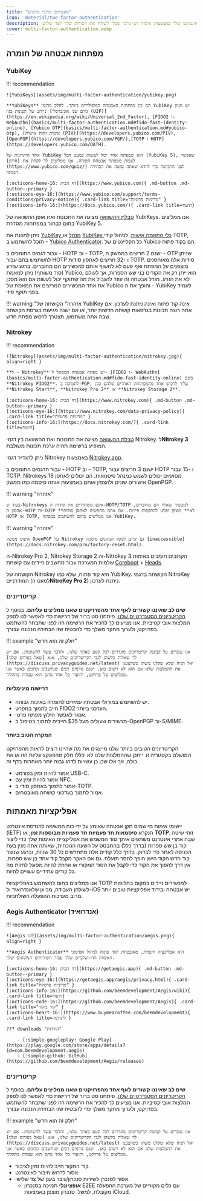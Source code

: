 ```yaml
---
title: "מאמתים מרובי גורמים"
icon: 'material/two-factor-authentication'
description: כלים אלה מסייעים לך באבטחת חשבונות האינטרנט שלך באמצעות אימות רב-גורמי מבלי לשלוח את הסודות שלך לצד שלישי.
cover: multi-factor-authentication.webp
---
```


## מפתחות אבטחה של חומרה

### YubiKey

!!! recommendation

    ![YubiKeys](assets/img/multi-factor-authentication/yubikey.png)
    
    **YubiKeys** הם בין מפתחות האבטחה הפופולריים ביותר. לחלק מדגמי YubiKey יש מגוון רחב של תכונות כגון: [גורם שני אוניברסלי (U2F)](https://en.wikipedia.org/wiki/Universal_2nd_Factor), [FIDO2 ו-WebAuthn](basics/multi-factor-authentication.md#fido-fast-identity-online), [Yubico OTP](basics/multi-factor-authentication.md#yubico-otp), [אימות זהות אישית (PIV)](https://developers.yubico.com/PIV), [OpenPGP](https://developers.yubico.com/PGP/),[TOTP ו HOTP](https://developers.yubico.com/OATH).
    
    אחד היתרונות של YubiKey הוא שמפתח אחד יכול לעשות כמעט הכל (YubiKey 5), שאפשר לצפות ממפתח אבטחת חומרה. אנו ממליצים לך לקחת את [חידון](https://www.yubico.com/quiz/) לפני הרכישה כדי לוודא שאתה עושה את הבחירה הנכונה.
    
    [:octicons-home-16: דף הבית](https://www.yubico.com){ .md-button .md-button--primary }
    [:octicons-eye-16:](https://www.yubico.com/support/terms-conditions/privacy-notice){ .card-link title="מדיניות פרטיות" }
    [:octicons-info-16:](https://docs.yubico.com/){ .card-link title=תיעוד}

[טבלת ההשוואה](https://www.yubico.com/store/compare/) מציגה את התכונות ואת אופן ההשוואה של YubiKeys. אנו ממליצים בחום לבחור במפתחות מסדרת YubiKey 5.

ניתן לתכנת את [YubiKey מנהל](https://www.yubico.com/support/download/yubikey-manager/) או [YubiKey כלי התאמה אישית](https://www.yubico.com/support/download/yubikey-personalization-tools/). לניהול קודי TOTP, תוכל להשתמש ב - [Yubico Authenticator](https://www.yubico.com/products/yubico-authenticator/). כל הקליינטים של Yubico הם בקוד פתוח.

עבור דגמים התומכים ב - HOTP וב - TOTP, ישנם 2 חריצים בממשק ה - OTP שניתן להשתמש בהם עבור HOTP ו -32 חריצים לאחסון סודות TOTP. סודות אלה מאוחסנים מוצפנים על המפתח ואף פעם לא לחשוף אותם למכשירים הם מחוברים. ברגע שזרע (סוד משותף) ניתן למאמת Yubico, הוא ייתן רק את הקודים בני שש הספרות, אך לעולם לא את הזרע. מודל אבטחה זה עוזר להגביל את מה שתוקף יכול לעשות אם הוא מסכן את אחד המכשירים המריצים את המאמת של Yubico והופך את ה - YubiKey לעמיד בפני תוקף פיזי.

!!! warning "אזהרה"
     הקושחה של YubiKey אינה קוד פתוח ואינה ניתנת לעדכון. אם אתה רוצה תכונות בגרסאות קושחה חדשות יותר, או אם ישנה פגיעות בגרסת הקושחה שבה אתה משתמש, תצטרך לרכוש מפתח חדש.

### Nitrokey

!!! recommendation

    ![Nitrokey](assets/img/multi-factor-authentication/nitrokey.jpg){ align=right }
    
    **ל - Nitrokey** יש מפתח אבטחה המסוגל ל- [FIDO2 ו- WebAuthn](basics/multi-factor-authentication.md#fido-fast-identity-online) בשם **Nitrokey FIDO2**. לתמיכה ב-PGP, עליך לרכוש אחד מהמפתחות האחרים שלהם כגון **Nitrokey Start**, **Nitrokey Pro 2** או **Nitrokey Storage 2**.
    
    [:octicons-home-16: דף הבית](https://www.nitrokey.com){ .md-button .md-button--primary }
    [:octicons-eye-16:](https://www.nitrokey.com/data-privacy-policy){ .card-link title="מדיניות פרטיות" }
    [:octicons-info-16:](https://docs.nitrokey.com/){ .card-link title=תיעוד}

[טבלת ההשוואה](https://www.nitrokey.com/#comparison) מציגה את התכונות ואת ההשוואה בין דגמי Nitrokey. ל**Nitrokey 3** המופיע ברשימה תהיה ערכת תכונות משולבת.

ניתן להגדיר דגמי Nitrokey באמצעות [Nitrokey app](https://www.nitrokey.com/download).

עבור הדגמים התומכים ב - HOTP וב - TOTP, ישנם 3 חריצים עבור HOTP ו -15 עבור TOTP. Nitrokeys מסוימים יכולים לשמש כמנהל סיסמאות. הם יכולים לאחסן 16 אישורים שונים ולהצפין אותם באמצעות אותה סיסמה כמו ממשק OpenPGP.

!!! warning "אזהרה"

    בעוד ש-Nitrokeys אינם משחררים את סודות ה-HOTP/TOTP למכשיר שאליו הם מחוברים, אחסון ה-HOTP וה-TOTP **לא** מוצפן ופגיע להתקפות פיזיות. אם אתם מחפשים לאחסן סודות HOTP או TOTP, אנו ממליצים בחום להשתמש במפתח YubiKey.

!!! warning "אזהרה"

    איפוס ממשק OpenPGP על Nitrokey גם יגרום למסד הנתונים סיסמה [inaccessible](https://docs.nitrokey.com/pro/factory-reset.html).

ה-Nitrokey Pro 2, Nitrokey Storage 2 וה-Nitrokey 3 הקרובים תומכים באימות שלמות המערכת עבור מחשבים ניידים עם קושחת [Coreboot](https://www.coreboot.org/) + [Heads](https://osresearch.net/).

הקושחה של Nitrokey היא קוד פתוח, שלא כמו YubiKey. הקושחה בדגמי NitroKey המודרניים (למעט ה**NitroKey Pro 2**) ניתנת לעדכון.

### קריטריונים

**שים לב שאיננו קשורים לאף אחד מהפרויקטים שאנו ממליצים עליהם.** בנוסף ל [הקריטריונים הסטנדרטיים שלנו](about/criteria.md), פיתחנו סט ברור של דרישות כדי לאפשר לנו לספק המלצות אובייקטיביות. אנו מציעים לך להכיר את הרשימה הזו לפני שתבחר להשתמש בפרויקט, ולערוך מחקר משלך כדי להבטיח שזו הבחירה הנכונה עבורך.

!!! example "חלק זה הוא חדש"

    אנו עובדים על קביעת קריטריונים מוגדרים לכל קטע באתר שלנו, והדבר עשוי להשתנות. אם יש לך שאלות כלשהן לגבי הקריטריונים שלנו, אנא [שאל בפורום שלנו](https://discuss.privacyguides.net/latest) ואל תניח שלא שקלנו משהו כשהצענו את ההמלצות שלנו אם הוא לא רשום כאן. ישנם גורמים רבים שנחשבים ונדונים כאשר אנו ממליצים על פרויקט, ותיעוד כל אחד מהם הוא עבודה בתהליך.

#### דרישות מינימליות

- יש להשתמש במודולי אבטחה עמידים לחומרה באיכות גבוהה.
- חייב לתמוך במפרט FIDO2 העדכני ביותר.
- אסור לאפשר חילוץ מפתח פרטי.
- מכשירים שעולים מעל $35 חייבים לתמוך בטיפול ב-OpenPGP וב-S/MIME.

#### המקרה הטוב ביותר

הקריטריונים הטובים ביותר שלנו מייצגים את מה שהיינו רוצים לראות מהפרויקט המושלם בקטגוריה זו. ייתכן שההמלצות שלנו לא יכללו חלק מהפונקציונליות הזו או את כולה, אך אלו שכן כן עשויות לדרג גבוה יותר מאחרות בדף זה.

- אמור להיות זמין בפורמט USB-C.
- אמור להיות זמין עם NFC.
- אמור לתמוך באחסון סודי ב-TOTP.
- אמור לתמוך בעדכוני קושחה מאובטחים.

## אפליקציות מאמתות

יישומי אימות מיישמים תקן אבטחה שאומץ על ידי כוח המשימה להנדסת אינטרנט (IETF) הנקרא **סיסמאות חד פעמיות חד פעמיות מבוססות זמן**, או **TOTP**. זוהי שיטה שבה אתרי אינטרנט משתפים איתך סוד המשמש את אפליקציית האימות שלך כדי ליצור קוד בן שש ספרות (בדרך כלל) בהתבסס על השעה הנוכחית, שאותה אתה מזין בעת הכניסה לאתר כדי לבדוק. בדרך כלל קודים אלה מתחדשים כל 30 שניות, וברגע שנוצר קוד חדש הקוד הישן הופך לחסר תועלת. גם אם האקר מקבל קוד אחד בן שש ספרות, אין דרך להפוך את הקוד כדי לקבל את הסוד המקורי או אחרת להיות מסוגל לחזות מה כל קודים עתידיים עשויים להיות.

אנו ממליצים בחום להשתמש באפליקציות TOTP למכשירים ניידים במקום בחלופות לשולחן העבודה, מכיוון שלאנדרואיד ול-iOS יש אבטחה ובידוד אפליקציות טובים יותר מרוב מערכות ההפעלה השולחניות.

### Aegis Authenticator (אנדרואיד)

!!! recommendation

    ![Aegis לוגו](assets/img/multi-factor-authentication/aegis.png){ align=right }
    
    **Aegis Authenticator** היא אפליקציה חינמית, מאובטחת וקוד פתוח לניהול אסימוני האימות הדו-שלביים שלך עבור השירותים המקוונים שלך.
    
    [:octicons-home-16: דף הבית](https://getaegis.app){ .md-button .md-button--primary }
    [:octicons-eye-16:](https://getaegis.app/aegis/privacy.html){ .card-link title="מדיניות פרטיות" }
    [:octicons-info-16:](https://github.com/beemdevelopment/Aegis/wiki){ .card-link title=תיעוד}
    [:octicons-code-16:](https://github.com/beemdevelopment/Aegis){ .card-link title="קוד מקור" }
    [:octicons-heart-16:](https://www.buymeacoffee.com/beemdevelopment){ .card-link title=לתרומה }
    
    ??? downloads "הורדות"
    
        - [:simple-googleplay: Google Play](https://play.google.com/store/apps/details?id=com.beemdevelopment.aegis)
        - [:simple-github: GitHub](https://github.com/beemdevelopment/Aegis/releases)

### קריטריונים

**שים לב שאיננו קשורים לאף אחד מהפרויקטים שאנו ממליצים עליהם.** בנוסף ל [הקריטריונים הסטנדרטיים שלנו](about/criteria.md), פיתחנו סט ברור של דרישות כדי לאפשר לנו לספק המלצות אובייקטיביות. אנו מציעים לך להכיר את הרשימה הזו לפני שתבחר להשתמש בפרויקט, ולערוך מחקר משלך כדי להבטיח שזו הבחירה הנכונה עבורך.

!!! example "חלק זה הוא חדש"

    אנו עובדים על קביעת קריטריונים מוגדרים לכל קטע באתר שלנו, והדבר עשוי להשתנות. אם יש לך שאלות כלשהן לגבי הקריטריונים שלנו, אנא [שאל בפורום שלנו](https://discuss.privacyguides.net/latest) ואל תניח שלא שקלנו משהו כשהצענו את ההמלצות שלנו אם הוא לא רשום כאן. ישנם גורמים רבים שנחשבים ונדונים כאשר אנו ממליצים על פרויקט, ותיעוד כל אחד מהם הוא עבודה בתהליך.

- קוד המקור חייב להיות זמין לציבור.
- אסור לדרוש חיבור לאינטרנט.
- אסור לסנכרן לשירות סנכרון/גיבוי בענן של צד שלישי.
    - **אופציונלי** תמיכה בסנכרון E2EE עם כלים מקוריים של מערכת ההפעלה מקובלת, למשל. סנכרון מוצפן באמצעות iCloud.
